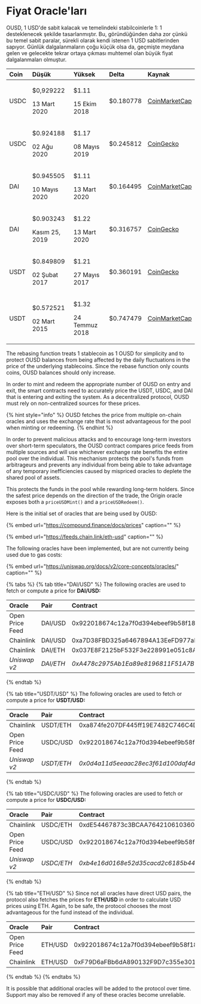 # Fiyat Oracle'ları

OUSD, 1 USD'de sabit kalacak ve temelindeki stabilcoinlerle 1: 1 desteklenecek şekilde tasarlanmıştır. Bu, göründüğünden daha zor çünkü bu temel sabit paralar, sürekli olarak kendi istenen 1 USD sabitlerinden sapıyor. Günlük dalgalanmaların çoğu küçük olsa da, geçmişte meydana gelen ve gelecekte tekrar ortaya çıkması muhtemel olan büyük fiyat dalgalanmaları olmuştur.

<table>
  <thead>
    <tr>
      <th style="text-align:left">Coin</th>
      <th style="text-align:left"><b>Düşük</b>
      </th>
      <th style="text-align:left"><b>Yüksek</b>
      </th>
      <th style="text-align:left"><b>Delta</b>
      </th>
      <th style="text-align:left"><b>Kaynak</b>
      </th>
    </tr>
  </thead>
  <tbody>
    <tr>
      <td style="text-align:left">USDC</td>
      <td style="text-align:left">
        <p>$0,929222 </p>
        <p>13 Mart 2020</p>
      </td>
      <td style="text-align:left">
        <p>$1.11
</p>
        <p>15 Ekim 2018</p>
      </td>
      <td style="text-align:left">$0.180778
</td>
      <td style="text-align:left"><a href="https://coinmarketcap.com/currencies/usd-coin/">CoinMarketCap
</a>
      </td>
    </tr>
    <tr>
      <td style="text-align:left">USDC</td>
      <td style="text-align:left">
        <p>$0.924188</p>
        <p>02 Ağu 2020</p>
      </td>
      <td style="text-align:left">
        <p>$1.17
</p>
        <p>08 Mayıs 2019</p>
      </td>
      <td style="text-align:left">$0.245812
</td>
      <td style="text-align:left"><a href="https://www.coingecko.com/en/coins/usd-coin">CoinGecko</a>
      </td>
    </tr>
    <tr>
      <td style="text-align:left">DAI</td>
      <td style="text-align:left">
        <p>$0.945505
</p>
        <p>10 Mayıs 2020</p>
      </td>
      <td style="text-align:left">
        <p>$1.11
</p>
        <p>13 Mart 2020</p>
      </td>
      <td style="text-align:left">$0.164495
</td>
      <td style="text-align:left"><a href="https://coinmarketcap.com/currencies/multi-collateral-dai/">CoinMarketCap
</a>
      </td>
    </tr>
    <tr>
      <td style="text-align:left">DAI</td>
      <td style="text-align:left">
        <p> $0.903243
</p>
        <p>Kasım 25, 2019</p>
      </td>
      <td style="text-align:left">
        <p>$1.22</p>
        <p>13 Mart 2020</p>
      </td>
      <td style="text-align:left">$0.316757</td>
      <td style="text-align:left"><a href="https://www.coingecko.com/en/coins/dai">CoinGecko</a>
      </td>
    </tr>
    <tr>
      <td style="text-align:left">USDT</td>
      <td style="text-align:left">
        <p>$0.849809</p>
        <p>02 Şubat 2017</p>
      </td>
      <td style="text-align:left">
        <p>$1.21</p>
        <p>27 Mayıs 2017</p>
      </td>
      <td style="text-align:left">$0.360191</td>
      <td style="text-align:left"><a href="https://www.coingecko.com/en/coins/tether">CoinGecko</a>
      </td>
    </tr>
    <tr>
      <td style="text-align:left">USDT</td>
      <td style="text-align:left">
        <p>$0.572521</p>
        <p>02 Mart 2015</p>
      </td>
      <td style="text-align:left">
        <p>$1.32</p>
        <p>24 Temmuz 2018</p>
      </td>
      <td style="text-align:left">$0.747479</td>
      <td style="text-align:left"><a href="https://coinmarketcap.com/currencies/tether/">CoinMarketCap
</a>
      </td>
    </tr>
  </tbody>
</table>

The rebasing function treats 1 stablecoin as 1 OUSD for simplicity and to protect OUSD balances from being affected by the daily fluctuations in the price of the underlying stablecoins. Since the rebase function only counts coins, OUSD balances should only increase.

In order to mint and redeem the appropriate number of OUSD on entry and exit, the smart contracts need to accurately price the USDT, USDC, and DAI that is entering and exiting the system. As a decentralized protocol, OUSD must rely on non-centralized sources for these prices.

{% hint style="info" %}
OUSD fetches the price from multiple on-chain oracles and uses the exchange rate that is most advantageous for the pool when minting or redeeming.
{% endhint %}

In order to prevent malicious attacks and to encourage long-term investors over short-term speculators, the OUSD contract compares price feeds from multiple sources and will use whichever exchange rate benefits the entire pool over the individual. This mechanism protects the pool's funds from arbitrageurs and prevents any individual from being able to take advantage of any temporary inefficiencies caused by mispriced oracles to deplete the shared pool of assets.

This protects the funds in the pool while rewarding long-term holders. Since the safest price depends on the direction of the trade, the Origin oracle exposes both a `priceUSDMint()` and a `priceUSDRedeem()`.

Here is the initial set of oracles that are being used by OUSD:

{% embed url="https://compound.finance/docs/prices" caption="" %}

{% embed url="https://feeds.chain.link/eth-usd" caption="" %}

The following oracles have been implemented, but are not currently being used due to gas costs:

{% embed url="https://uniswap.org/docs/v2/core-concepts/oracles/" caption="" %}

{% tabs %}
{% tab title="DAI/USD" %}
The following oracles are used to fetch or compute a price for **DAI/USD:**

| Oracle          | Pair      | Contract                                     |
|:--------------- |:--------- |:-------------------------------------------- |
| Open Price Feed | DAI/USD   | 0x922018674c12a7f0d394ebeef9b58f186cde13c1   |
| Chainlink       | DAI/USD   | 0xa7D38FBD325a6467894A13EeFD977aFE558bC1f0   |
| Chainlink       | DAI/ETH   | 0x037E8F2125bF532F3e228991e051c8A7253B642c   |
| _Uniswap v2_    | _DAI/ETH_ | _0xA478c2975Ab1Ea89e8196811F51A7B7Ade33eB11_ |
{% endtab %}

{% tab title="USDT/USD" %}
The following oracles are used to fetch or compute a price for **USDT/USD:**

| O**racle**      | Pair       | Contract                                     |
|:--------------- |:---------- |:-------------------------------------------- |
| Chainlink       | USDT/ETH   | 0xa874fe207DF445ff19E7482C746C4D3fD0CB9AcE   |
| Open Price Feed | USDC/USD   | 0x922018674c12a7f0d394ebeef9b58f186cde13c1   |
| _Uniswap v2_    | _USDT/ETH_ | _0x0d4a11d5eeaac28ec3f61d100daf4d40471f1852_ |
{% endtab %}

{% tab title="USDC/USD" %}
The following oracles are used to fetch or compute a price for **USDC/USD:**

| O**racle**      | Pair       | Contract                                     |
|:--------------- |:---------- |:-------------------------------------------- |
| Chainlink       | USDC/ETH   | 0xdE54467873c3BCAA76421061036053e371721708   |
| Open Price Feed | USDC/USD   | 0x922018674c12a7f0d394ebeef9b58f186cde13c1   |
| _Uniswap v2_    | _USDC/ETH_ | _0xb4e16d0168e52d35cacd2c6185b44281ec28c9dc_ |
{% endtab %}

{% tab title="ETH/USD" %}
Since not all oracles have direct USD pairs, the protocol also fetches the prices for **ETH/USD** in order to calculate USD prices using ETH. Again, to be safe, the protocol chooses the most advantageous for the fund instead of the individual.

| Oracle          | Pair    | Contract                                   |
|:--------------- |:------- |:------------------------------------------ |
| Open Price Feed | ETH/USD | 0x922018674c12a7f0d394ebeef9b58f186cde13c1 |
| Chainlink       | ETH/USD | 0xF79D6aFBb6dA890132F9D7c355e3015f15F3406F |
{% endtab %}
{% endtabs %}

It is possible that additional oracles will be added to the protocol over time. Support may also be removed if any of these oracles become unreliable.

